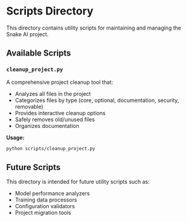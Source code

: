 # Scripts Directory

This directory contains utility scripts for maintaining and managing the Snake AI project.

## Available Scripts

### `cleanup_project.py`
A comprehensive project cleanup tool that:
- Analyzes all files in the project
- Categorizes files by type (core, optional, documentation, security, removable)
- Provides interactive cleanup options
- Safely removes old/unused files
- Organizes documentation

**Usage:**
```bash
python scripts/cleanup_project.py
```

## Future Scripts
This directory is intended for future utility scripts such as:
- Model performance analyzers
- Training data processors
- Configuration validators
- Project migration tools
